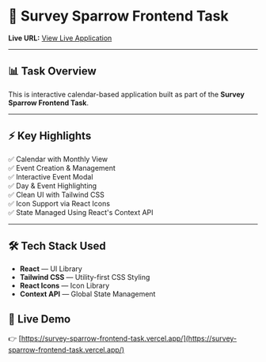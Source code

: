 # 📝 Survey Sparrow Frontend Task

**Live URL:** [View Live Application](https://survey-sparrow-frontend-task.vercel.app/)

---

## 📊 Task Overview

This is interactive calendar-based application built as part of the **Survey Sparrow Frontend Task**.

---

## ⚡ Key Highlights

✅ Calendar with Monthly View  
✅ Event Creation & Management  
✅ Interactive Event Modal  
✅ Day & Event Highlighting  
✅ Clean UI with Tailwind CSS  
✅ Icon Support via React Icons  
✅ State Managed Using React's Context API  

---

## 🛠️ Tech Stack Used

- **React** — UI Library  
- **Tailwind CSS** — Utility-first CSS Styling  
- **React Icons** — Icon Library  
- **Context API** — Global State Management  

## 🔗 Live Demo

👉 [https://survey-sparrow-frontend-task.vercel.app/](https://survey-sparrow-frontend-task.vercel.app/)
